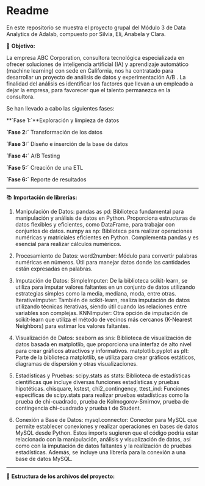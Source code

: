 # Readme

En este repositorio se muestra el proyecto grupal del Módulo 3 de Data Analytics de Adalab, compuesto por Silvia, Eli, Anabela y Clara.

🎯 **Objetivo:**

La empresa ABC Corporation, consultora tecnológica especializada en ofrecer soluciones de inteligencia artificial (IA) y aprendizaje automático (machine learning) con sede en California, nos ha contratado para desarrollar un proyecto de análisis de datos y experimentación A/B . La finalidad del análisis es identificar los factores que llevan a un empleado a dejar la empresa, para favorecer que el talento permanezca en la consultora.

Se han llevado a cabo las siguientes fases:


**´Fase 1:´**Exploración y limpieza de datos

**´Fase 2:´** Transformación de los datos

**´Fase 3:´** Diseño e inserción de la base de datos

**´Fase 4:´** A/B Testing

**´Fase 5:´** Creación de una ETL

**´Fase 6:´** Reporte de resultados

__________________________________________________

📚 **Importación de librerías:**
 
1. Manipulación de Datos:
pandas as pd: Biblioteca fundamental para manipulación y análisis de datos en Python. Proporciona estructuras de datos flexibles y eficientes, como DataFrame, para trabajar con conjuntos de datos.
numpy as np: Biblioteca para realizar operaciones numéricas y matriciales eficientes en Python. Complementa pandas y es esencial para realizar cálculos numéricos.

2. Procesamiento de Datos:
word2number: Módulo para convertir palabras numéricas en números. Útil para manejar datos donde las cantidades están expresadas en palabras.

3. Imputación de Datos:
SimpleImputer: De la biblioteca scikit-learn, se utiliza para imputar valores faltantes en un conjunto de datos utilizando estrategias simples como la media, mediana, moda, entre otras.
IterativeImputer: También de scikit-learn, realiza imputación de datos utilizando técnicas iterativas, siendo útil cuando las relaciones entre variables son complejas.
KNNImputer: Otra opción de imputación de scikit-learn que utiliza el método de vecinos más cercanos (K-Nearest Neighbors) para estimar los valores faltantes.

4. Visualización de Datos:
seaborn as sns: Biblioteca de visualización de datos basada en matplotlib, que proporciona una interfaz de alto nivel para crear gráficos atractivos y informativos.
matplotlib.pyplot as plt: Parte de la biblioteca matplotlib, se utiliza para crear gráficos estáticos, diagramas de dispersión y otras visualizaciones.

5. Estadísticas y Pruebas:
scipy.stats as stats: Biblioteca de estadísticas científicas que incluye diversas funciones estadísticas y pruebas hipotéticas.
chisquare, kstest, chi2_contingency, ttest_ind: Funciones específicas de scipy.stats para realizar pruebas estadísticas como la prueba de chi-cuadrado, prueba de Kolmogorov-Smirnov, prueba de contingencia chi-cuadrado y prueba t de Student.

6. Conexión a Base de Datos:
mysql.connector: Conector para MySQL que permite establecer conexiones y realizar operaciones en bases de datos MySQL desde Python.
Estos imports sugieren que el código podría estar relacionado con la manipulación, análisis y visualización de datos, así como con la imputación de datos faltantes y la realización de pruebas estadísticas. Además, se incluye una librería para la conexión a una base de datos MySQL.


__________________________________________________

📂 **Estructura de los archivos del proyecto:**








